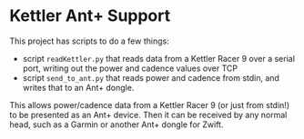 # Kettler Ant+ Support

This project has scripts to do a few things:

* script `readKettler.py` that reads data from a Kettler Racer 9 over a serial port, writing out the power and cadence values over TCP
* script `send_to_ant.py` that reads power and cadence from stdin, and writes that to an Ant+ dongle.

This allows power/cadence data from a Kettler Racer 9 (or just from stdin!) to be presented as an Ant+ device. Then it can be received by any normal head, such as a Garmin or another Ant+ dongle for Zwift.
